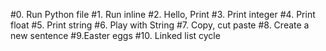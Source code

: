 #0. Run Python file
#1. Run inline
#2. Hello, Print
#3. Print integer
#4. Print float
#5. Print string
#6. Play with String
#7. Copy, cut paste
#8. Create a new sentence
#9.Easter eggs
#10. Linked list cycle
